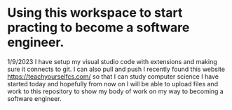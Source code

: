 # Using this workspace to start practing to become a software engineer.
1/9/2023 
I have setup my visual studio code with extensions and making sure it connects to git. I can also pull and push 
I recently found this website https://teachyourselfcs.com/ so that I can study computer science I have started today and hopefully from now on I will be able to upload files and work to this repository to show my body of work on my way to becoming a software engineer. 
